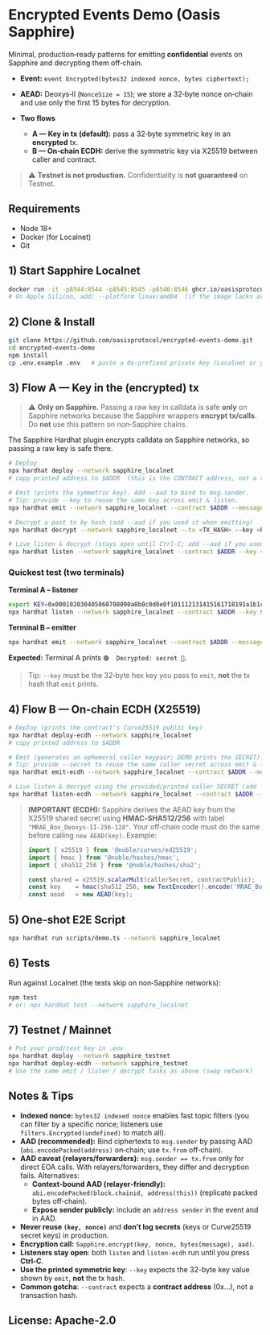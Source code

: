 # Encrypted Events Demo (Oasis Sapphire)

Minimal, production‑ready patterns for emitting **confidential** events on Sapphire and decrypting them off‑chain.

* **Event:** `event Encrypted(bytes32 indexed nonce, bytes ciphertext);`
* **AEAD:** Deoxys‑II (`NonceSize = 15`); we store a 32‑byte nonce on‑chain and use only the first 15 bytes for decryption.
* **Two flows**

  * **A — Key in tx (default):** pass a 32‑byte symmetric key in an **encrypted** tx.
  * **B — On‑chain ECDH:** derive the symmetric key via X25519 between caller and contract.

> ⚠️ **Testnet is not production.** Confidentiality is **not guaranteed** on Testnet.

## Requirements

* Node 18+
* Docker (for Localnet)
* Git

## 1) Start Sapphire Localnet

```bash
docker run -it -p8544:8544 -p8545:8545 -p8546:8546 ghcr.io/oasisprotocol/sapphire-localnet
# On Apple Silicon, add: --platform linux/amd64  (if the image lacks arm64)
```

## 2) Clone & Install

```bash
git clone https://github.com/oasisprotocol/encrypted-events-demo.git
cd encrypted-events-demo
npm install
cp .env.example .env   # paste a 0x‑prefixed private key (Localnet or your own)
```

## 3) Flow A — Key in the (encrypted) tx

> ⚠️ **Only on Sapphire.** Passing a raw key in calldata is safe **only** on Sapphire networks because the Sapphire wrappers **encrypt tx/calls**. Do **not** use this pattern on non‑Sapphire chains.

The Sapphire Hardhat plugin encrypts calldata on Sapphire networks, so passing a raw key is safe there.

```bash
# Deploy
npx hardhat deploy --network sapphire_localnet
# copy printed address to $ADDR  (this is the CONTRACT address, not a tx hash)

# Emit (prints the symmetric key). Add --aad to bind to msg.sender.
# Tip: provide --key to reuse the same key across emit & listen.
npx hardhat emit --network sapphire_localnet --contract $ADDR --message "secret 🚀" [--key <HEX32>] [--aad]

# Decrypt a past tx by hash (add --aad if you used it when emitting)
npx hardhat decrypt --network sapphire_localnet --tx <TX_HASH> --key <PRINTED_OR_PROVIDED_KEY> [--aad]

# Live listen & decrypt (stays open until Ctrl‑C; add --aad if you used it)
npx hardhat listen --network sapphire_localnet --contract $ADDR --key <PRINTED_OR_PROVIDED_KEY> [--aad]
```

### Quickest test (two terminals)

**Terminal A – listener**

```bash
export KEY=0x000102030405060708090a0b0c0d0e0f101112131415161718191a1b1c1d1e1f
npx hardhat listen --network sapphire_localnet --contract $ADDR --key $KEY
```

**Terminal B – emitter**

```bash
npx hardhat emit --network sapphire_localnet --contract $ADDR --message "secret 🚀" --key $KEY
```

**Expected:** Terminal A prints `🟢  Decrypted: secret 🚀`.

> Tip: `--key` must be the 32‑byte hex key you pass to `emit`, **not** the tx hash that `emit` prints.

## 4) Flow B — On‑chain ECDH (X25519)

```bash
# Deploy (prints the contract's Curve25519 public key)
npx hardhat deploy-ecdh --network sapphire_localnet
# copy printed address to $ADDR

# Emit (generates an ephemeral caller keypair; DEMO prints the SECRET). Add --aad to bind to msg.sender.
# Tip: provide --secret to reuse the same caller secret across emit & listen.
npx hardhat emit-ecdh --network sapphire_localnet --contract $ADDR --message "secret 🚀" [--secret <HEX32>] [--aad]

# Live listen & decrypt using the provided/printed caller SECRET (add --aad if you used it)
npx hardhat listen-ecdh --network sapphire_localnet --contract $ADDR --secret <HEX32> [--aad]
```

> **IMPORTANT (ECDH):** Sapphire derives the AEAD key from the X25519 shared secret using **HMAC‑SHA512/256** with label
> `"MRAE_Box_Deoxys-II-256-128"`. Your off‑chain code must do the same before calling `new AEAD(key)`. Example:
>
> ```ts
> import { x25519 } from '@noble/curves/ed25519';
> import { hmac } from '@noble/hashes/hmac';
> import { sha512_256 } from '@noble/hashes/sha2';
>
> const shared = x25519.scalarMult(callerSecret, contractPublic);
> const key    = hmac(sha512_256, new TextEncoder().encode('MRAE_Box_Deoxys-II-256-128'), shared);
> const aead   = new AEAD(key);
> ```


## 5) One‑shot E2E Script

```bash
npx hardhat run scripts/demo.ts --network sapphire_localnet
```

## 6) Tests

Run against Localnet (the tests skip on non‑Sapphire networks):

```bash
npm test
# or: npx hardhat test --network sapphire_localnet
```

## 7) Testnet / Mainnet

```bash
# Put your prod/test key in .env
npx hardhat deploy --network sapphire_testnet
npx hardhat deploy-ecdh --network sapphire_testnet
# Use the same emit / listen / decrypt tasks as above (swap network)
```

## Notes & Tips

* **Indexed nonce:** `bytes32 indexed nonce` enables fast topic filters (you can filter by a specific nonce; listeners use `filters.Encrypted(undefined)` to match all).
* **AAD (recommended):** Bind ciphertexts to `msg.sender` by passing AAD (`abi.encodePacked(address)` on‑chain; use `tx.from` off‑chain).
* **AAD caveat (relayers/forwarders):** `msg.sender == tx.from` only for direct EOA calls. With relayers/forwarders, they differ and decryption fails. Alternatives:
  * **Context‑bound AAD (relayer‑friendly):** `abi.encodePacked(block.chainid, address(this))` (replicate packed bytes off‑chain).
  * **Expose sender publicly:** include an `address sender` in the event and in AAD.
* **Never reuse `(key, nonce)`** and **don’t log secrets** (keys or Curve25519 secret keys) in production.
* **Encryption call:** `Sapphire.encrypt(key, nonce, bytes(message), aad)`.
* **Listeners stay open**: both `listen` and `listen-ecdh` run until you press **Ctrl‑C**.
* **Use the printed symmetric key**: `--key` expects the 32-byte key value shown by `emit`, **not** the tx hash.
* **Common gotcha**: `--contract` expects a **contract address** (0x…), not a transaction hash.

## **License:** Apache-2.0
